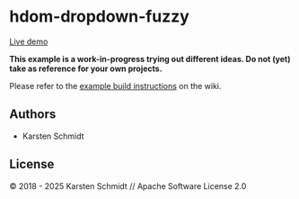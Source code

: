 # hdom-dropdown-fuzzy

[Live demo](https://demo.thi.ng/umbrella/hdom-dropdown-fuzzy/)

**This example is a work-in-progress trying out different ideas. Do not
(yet) take as reference for your own projects.**

Please refer to the [example build
instructions](https://github.com/thi-ng/umbrella/wiki/Example-build-instructions)
on the wiki.

## Authors

- Karsten Schmidt

## License

&copy; 2018 - 2025 Karsten Schmidt // Apache Software License 2.0

